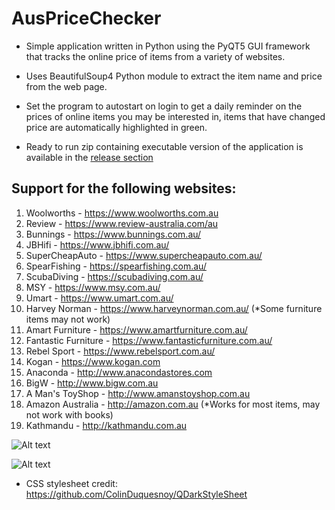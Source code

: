 # AusPriceChecker

- Simple application written in Python using the PyQT5 GUI framework that tracks the online price of items from a variety of websites.

- Uses BeautifulSoup4 Python module to extract the item name and price from the web page.

- Set the program to autostart on login to get a daily reminder on the prices of online items you may be interested in, items that have changed price are automatically highlighted in green.

- Ready to run zip containing executable version of the application is available in the [release section](https://github.com/tobblez/AusPriceChecker/releases)

## Support for the following websites:
1. Woolworths - https://www.woolworths.com.au
2. Review - https://www.review-australia.com/au
3. Bunnings - https://www.bunnings.com.au/
4. JBHifi - https://www.jbhifi.com.au/
5. SuperCheapAuto - https://www.supercheapauto.com.au/
6. SpearFishing - https://spearfishing.com.au/
7. ScubaDiving - https://scubadiving.com.au/
8. MSY - https://www.msy.com.au/
9. Umart - https://www.umart.com.au/
10. Harvey Norman - https://www.harveynorman.com.au/ (*Some furniture items may not work)
11. Amart Furniture - https://www.amartfurniture.com.au/
11. Fantastic Furniture - https://www.fantasticfurniture.com.au/
12. Rebel Sport - https://www.rebelsport.com.au/
13. Kogan - https://www.kogan.com
14. Anaconda - http://www.anacondastores.com
15. BigW - http://www.bigw.com.au
16. A Man's ToyShop - http://www.amanstoyshop.com.au
17. Amazon Australia - http://amazon.com.au (*Works for most items, may not work with books)
18. Kathmandu - http://kathmandu.com.au

![Alt text](Screenshots/AusPriceCheckerInterface1.png?raw=true "Main Display")

![Alt text](Screenshots/AusPriceCheckerInterface2.png?raw=true "Adding items")

- CSS stylesheet credit: https://github.com/ColinDuquesnoy/QDarkStyleSheet
